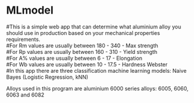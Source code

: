 # MLmodel

#This is a simple web app that can determine what aluminium alloy you should use in production based on your mechanical properties requirements.\
#For Rm values are usually between 180 - 340 - Max strength\
#For Rp values are usually between 160 - 310 - Yield strength\
#For A% values are usually between 6 - 17 - Elongation\
#For Wb values are usually between 10 - 17.5 - Hardness Webster\
#In this app there are three classification machine learning models: Naive Bayes (Logistic Regression, kNN)

Alloys used in this program are aluminium 6000 series alloys: 6005, 6060, 6063 and 6082
